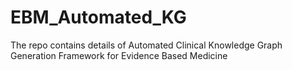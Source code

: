 # EBM_Automated_KG
The repo contains details of Automated Clinical Knowledge Graph Generation Framework for Evidence Based Medicine
